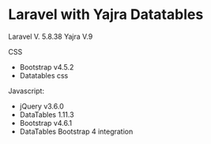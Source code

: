 # Laravel  with Yajra Datatables

Laravel V. 5.8.38 
Yajra V.9

CSS
- Bootstrap v4.5.2
- Datatables css

Javascript:
- jQuery v3.6.0 
- DataTables 1.11.3
- Bootstrap v4.6.1
- DataTables Bootstrap 4 integration


